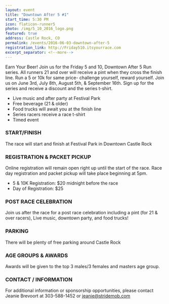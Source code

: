 ```yaml
---
layout: event
title: "Downtown After 5 #1"
start_time: 5:30 PM
icon: flaticon-runner5
photo: /img/5_10_2016_logo.png
featured: true
address: Castle Rock, CO
permalink: /events/2016-06-03-downtown-after-5
registration_link: http://Friday510.itsyourrace.com
excerpt_separator: <!--more-->
---
```


Earn Your Beer! Join us for the Friday 5 and 10, Downtown After 5 Run series. All runners 21 and over will receive a pint when they cross the finish line. Run a 5 or 10k for same price- challenge yourself, reward yourself. Join us on June 3rd, July 8th, August 5th, & September 16th. Sign up for the series and receive a discount and the series t-shirt.

<!--more-->

* Live music and after party at Festival Park
* Free beverage (21 & older)
* Food trucks will await you at the finish line
* Series racers receive a race t-shirt
* Timed event

### START/FINISH
The race will start and finish at Festival Park in Downtown Castle Rock

### REGISTRATION & PACKET PICKUP
Online registration will remain open right up until the start of the race. Race day registration and packet pickup will take place beginning at 5pm.

* 5 & 10K Registration: $20 midnight before the race
* Day of Registration: $25

### POST RACE CELEBRATION
Join us after the race for a post race celebration including a pint (for 21 & over racers), Live music, downtown party, and food trucks!

### PARKING
There will be plenty of free parking around Castle Rock

### AGE GROUPS & AWARDS
Awards will be given to the top 3 males/3 females and masters age group.


### CONTACT / INFORMATION
For additional information or sponsorship opportunities, please contact Jeanie Brevoort at 303-588-1452 or jeanie@stridemob.com
